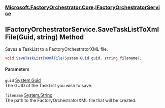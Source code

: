 ### [Microsoft.FactoryOrchestrator.Core](Microsoft_FactoryOrchestrator_Core.md 'Microsoft.FactoryOrchestrator.Core').[IFactoryOrchestratorService](Microsoft_FactoryOrchestrator_Core_IFactoryOrchestratorService.md 'Microsoft.FactoryOrchestrator.Core.IFactoryOrchestratorService')
## IFactoryOrchestratorService.SaveTaskListToXmlFile(Guid, string) Method
Saves a TaskList to a FactoryOrchestratorXML file.  
```csharp
void SaveTaskListToXmlFile(System.Guid guid, string filename);
```
#### Parameters
<a name='Microsoft_FactoryOrchestrator_Core_IFactoryOrchestratorService_SaveTaskListToXmlFile(System_Guid_string)_guid'></a>
`guid` [System.Guid](https://docs.microsoft.com/en-us/dotnet/api/System.Guid 'System.Guid')  
The GUID of the TaskList you wish to save.
  
<a name='Microsoft_FactoryOrchestrator_Core_IFactoryOrchestratorService_SaveTaskListToXmlFile(System_Guid_string)_filename'></a>
`filename` [System.String](https://docs.microsoft.com/en-us/dotnet/api/System.String 'System.String')  
The path to the FactoryOrchestratorXML file that will be created.
  
